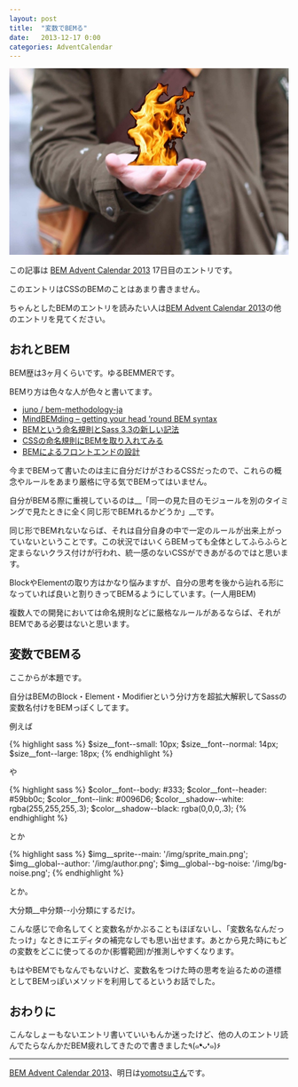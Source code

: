 ```yaml
---
layout: post
title:  "変数でBEMる"
date:   2013-12-17 0:00
categories: AdventCalendar
---
```


![/img/photo/2013-12-17.jpg](/img/photo/2013-12-17.jpg)

この記事は [BEM Advent Calendar 2013](http://www.adventar.org/calendars/61) 17日目のエントリです。

このエントリはCSSのBEMのことはあまり書きません。

ちゃんとしたBEMのエントリを読みたい人は[BEM Advent Calendar 2013](http://www.adventar.org/calendars/61)の他のエントリを見てください。



## おれとBEM

BEM歴は3ヶ月くらいです。ゆるBEMMERです。

BEMり方は色々な人が色々と書いてます。

* [juno / bem-methodology-ja](https://github.com/juno/bem-methodology-ja)
* [MindBEMding – getting your head ’round BEM syntax](http://csswizardry.com/2013/01/mindbemding-getting-your-head-round-bem-syntax/)
* [BEMという命名規則とSass 3.3の新しい記法](http://blog.ruedap.com/2013/10/29/block-element-modifier)
* [CSSの命名規則にBEMを取り入れてみる](http://dskd.jp/archives/34.html)
* [BEMによるフロントエンドの設計](https://app.codegrid.net/entry/bem-basic-1)

今までBEMって書いたのは主に自分だけがさわるCSSだったので、これらの概念やルールをあまり厳格に守る気でBEMってはいません。

自分がBEMる際に重視しているのは__「同一の見た目のモジュールを別のタイミングで見たときに全く同じ形でBEMれるかどうか」__です。

同じ形でBEMれないならば、それは自分自身の中で一定のルールが出来上がっていないということです。この状況ではいくらBEMっても全体としてふらふらと定まらないクラス付けが行われ、統一感のないCSSができあがるのではと思います。

BlockやElementの取り方はかなり悩みますが、自分の思考を後から辿れる形になっていれば良いと割りきってBEMるようにしています。(一人用BEM)

複数人での開発においては命名規則などに厳格なルールがあるならば、それがBEMである必要はないと思います。


## 変数でBEMる

ここからが本題です。

自分はBEMのBlock・Element・Modifierという分け方を超拡大解釈してSassの変数名付けをBEMっぽくしてます。

例えば

{% highlight sass %}
$size__font--small: 10px;
$size__font--normal: 14px;
$size__font--large: 18px;
{% endhighlight %}

や

{% highlight sass %}
$color__font--body: #333;
$color__font--header: #59bb0c;
$color__font--link: #0096D6;
$color__shadow--white: rgba(255,255,255,.3);
$color__shadow--black: rgba(0,0,0,.3);
{% endhighlight %}

とか

{% highlight sass %}
$img__sprite--main: '/img/sprite_main.png';
$img__global--author: '/img/author.png'; 
$img__global--bg-noise: '/img/bg-noise.png'; 
{% endhighlight %}

とか。

大分類__中分類--小分類にするだけ。

こんな感じで命名してくと変数名がかぶることもほぼないし、「変数名なんだったっけ」なときにエディタの補完なしでも思い出せます。あとから見た時にもどの変数をどこに使ってるのか(影響範囲)が推測しやすくなります。

もはやBEMでもなんでもないけど、変数名をつけた時の思考を辿るための道標としてBEMっぽいメソッドを利用してるというお話でした。



## おわりに

こんなしょーもないエントリ書いていいもんか迷ったけど、他の人のエントリ読んでたらなんかだBEM疲れしてきたので書きました٩(๑❛ᴗ❛๑)۶

---

[BEM Advent Calendar 2013](http://www.adventar.org/calendars/61)、明日は[yomotsuさん](http://yomotsu.net/blog/2013/12/12/bem-with-namespace.html)です。